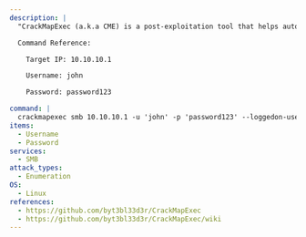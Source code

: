 ```yaml
---
description: |
  "CrackMapExec (a.k.a CME) is a post-exploitation tool that helps automate assessing the security of large Active Directory networks." - https://github.com/byt3bl33d3r/CrackMapExec/wiki. This command will enumerate users currently logged on to the target machine.

  Command Reference:

  	Target IP: 10.10.10.1

  	Username: john

  	Password: password123

command: |
  crackmapexec smb 10.10.10.1 -u 'john' -p 'password123' --loggedon-users
items:
  - Username
  - Password
services:
  - SMB
attack_types:
  - Enumeration
OS:
  - Linux
references:
  - https://github.com/byt3bl33d3r/CrackMapExec
  - https://github.com/byt3bl33d3r/CrackMapExec/wiki
---
```

